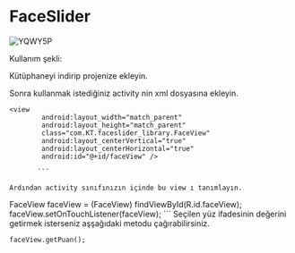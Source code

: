 # FaceSlider

![YQWY5P](http://i.giphy.com/3oz8xSOP52hywzMXTi.gif)

Kullanım şekli:

Kütüphaneyi indirip projenize ekleyin.

Sonra kullanmak istediğiniz activity nin xml dosyasına ekleyin.

```
<view
        android:layout_width="match_parent"
        android:layout_height="match_parent"
        class="com.KT.faceslider_library.FaceView"
        android:layout_centerVertical="true"
        android:layout_centerHorizontal="true"
        android:id="@+id/faceView" />
       
       ```
        
Ardından activity sınıfınızın içinde bu view ı tanımlayın.

```
FaceView faceView = (FaceView) findViewById(R.id.faceView);
        faceView.setOnTouchListener(faceView);
        ```
Seçilen yüz ifadesinin değerini getirmek isterseniz aşşağıdaki metodu çağırabilirsiniz.

```
faceView.getPuan();
```
